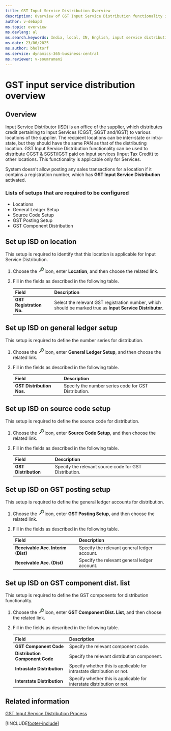 ```yaml
---
title: GST Input Service Distribution Overview
description: Overview of GST Input Service Distribution functionality in Business Central for India, including setup steps and configuration requirements.
author: v-debapd
ms.topic: overview
ms.devlang: al
ms.search.keywords: India, local, IN, English, input service distribution, ISD on location, ISD on general ledger setup, ISD on source code setup, ISD on GST posting setup
ms.date: 23/06/2025
ms.author: bholtorf
ms.service: dynamics-365-business-central
ms.reviewer: v-soumramani
---
```


# GST input service distribution overview

## Overview

Input Service Distributor (ISD) is an office of the supplier, which distributes credit pertaining to Input Services (CGST, SGST and/IGST) to various locations of the supplier. The recipient locations can be inter-state or intra-state, but they should have the same PAN as that of the distributing location. GST Input Service Distribution functionality can be used to distribute CGST & SGST/IGST paid on Input services (Input Tax Credit) to other locations. This functionality is applicable only for Services.

System doesn't allow posting any sales transactions for a location if it contains a registration number, which has **GST Input Service Distribution** activated.

### Lists of setups that are required to be configured

- Locations
- General Ledger Setup
- Source Code Setup
- GST Posting Setup
- GST Component Distribution

## Set up ISD on location

This setup is required to identify that this location is applicable for Input Service Distribution.

1. Choose the ![img.](image/search.jpg)icon, enter **Location**, and then choose the related link.
1. Fill in the fields as described in the following table.

    |Field|Description|
    |---------------------------------|  ---------------------------------------| 
    |**GST Registration No.**|Select the relevant GST registration number, which should be marked true as **Input Service Distributor**.|

## Set up ISD on general ledger setup

This setup is required to define the number series for distribution.

1. Choose the ![img.](image/search.jpg)icon, enter **General Ledger Setup**, and then choose the related link.
1. Fill in the fields as described in the following table.

    |Field|Description|
    |---------------------------------|  ---------------------------------------|
    |**GST Distribution Nos.**|Specify the number series code for GST Distribution.|

## Set up ISD on source code setup

This setup is required to define the source code for distribution.

1. Choose the ![img.](image/search.jpg)icon, enter **Source Code Setup**, and then choose the related link.
1. Fill in the fields as described in the following table.

    |Field|Description|
    |---------------------------------|  ---------------------------------------|
    |**GST Distribution**|Specify the relevant source code for GST Distribution.|

## Set up ISD on GST posting setup

This setup is required to define the general ledger accounts for distribution.

1. Choose the ![img.](image/search.jpg)icon, enter **GST Posting Setup**, and then choose the related link.
1. Fill in the fields as described in the following table.

    |Field|Description|
    |---------------------------------|  ---------------------------------------|
    |**Receivable Acc. Interim (Dist)**|Specify the relevant general ledger account.|
    |**Receivable Acc. (Dist)**|Specify the relevant general ledger account.|

## Set up ISD on GST component dist. list

This setup is required to define the GST components for distribution functionality.

1. Choose the ![img.](image/search.jpg)icon, enter **GST Component Dist. List**, and then choose the related link.
1. Fill in the fields as described in the following table.

    |Field|Description|
    |---------------------------------|  ---------------------------------------|
    |**GST Component Code**|Specify the relevant component code.|
    |**Distribution Component Code**|Specify the relevant distribution component.|
    |**Intrastate Distribution**|Specify whether this is applicable for intrastate distribution or not.|
    |**Interstate Distribution**|Specify whether this is applicable for interstate distribution or not.|

## Related information

[GST Input Service Distribution Process](GST-Input-Service-Distribution-Process.md)

[!INCLUDE[footer-include](../../includes/footer-banner.md)]
